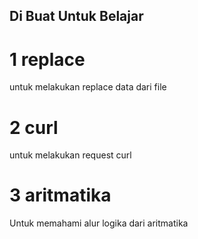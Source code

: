 ## Di Buat Untuk Belajar
# 1 replace
untuk melakukan replace data dari file
# 2 curl
untuk melakukan request curl
# 3 aritmatika
Untuk memahami alur logika dari aritmatika